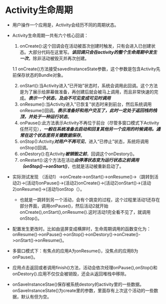 # Activity生命周期

* 用户操作一个应用是，Activity会经历不同的周期状态。

* Activity生命周期一共有六个核心回调：

  1. onCreate():这个回调会在活动被首次创建时触发，只有会进入已创建状态。大部分代码在这里写。***该回调只会在activity的整个生命周期中发生一次***，除非活动被毁灭并再次创建。

  1.1 onCreate()方法接受savedInstanceState参数，这个参数是包含Activity先前保存状态的Bundle对象。 

  2. onStart():当Activity进入“已开始”状态时，系统会调用此回调。这个方法是为了展示给屏幕做准备，再创建后就会被马上调用，而且非常快速的完成。***表示一个状态，及由不可见变成可见时调用***
  3. onResume():当Activity进入"已恢复"状态时来到前台，然后系统调用onResume()回调。***表示准备好和用户交互了，此时一定处于返回栈的栈顶，并处于一种运行状态***。
  4. onPause():此方法表示Activity不再位于前台（尽管多窗口模式下Activity任然可见），***一般在系统准备去启动和回复其他另一个应用的时候调用。通常在这个状态里将关键数据保存***。
  5. onStop():Activity***对用户不再可见***，进入“已停止”状态，系统将调用onStop()回调。
  6. onDestory():在Activity***被销毁之前***，回调这个onDestory()。
  7. onRestart():这个方法在活动***由停滞状态变为运行状态之前调用（onStop()-->onStart()***，也就是活动被重新启动了。

* 实际测试发现 （活动1）->onCreate->onStart()->onResume()->（跳转到活动2)->(活动1)onPause()->(活动2)onCreate()->(活动2)onStart()->(活动2)onResume()->(活动1)onStop（）。

  * 也就是一跳转到另一个活动，会有个跳变的过程，这个过程里活动1还存在部分界面，调用onPause()，然后活动2就开始onCreate(),onStart(),onResume().这时活动1完全看不见了，就调用onStop()。

* 配置发生更改时。比如由竖屏变成横屏时，生命周期调用的函数变化为：onResume()->onPause()->onStop()->onDestory()->onCreate()->onStart()->onResume()。
* 多窗口模式下：有焦点的应用A为onResume()，没焦点的应用B为onPause()。
* 应用点击返回或者调用finish()方法，活动会依次经理onPause(),onStop()和onDestory().应用不仅仅会被销毁，还会从返回堆栈中移除。

* onSaveInstanceStae()保存被系统destory的activity里的一些数据。onSaveInstanceState()为create里的参数，里面存有上次这个活动的一些数据，默认有但为空。